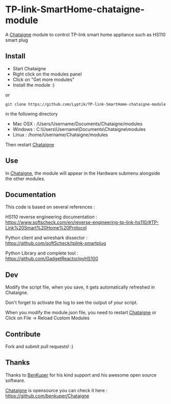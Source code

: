 ﻿TP-link-SmartHome-chataigne-module
=========================

A [Chataigne][] module to control TP-link smart home appliance such as HS110 smart plug

Install
-------

- Start Chataigne
- Right click on the modules panel
- Click on "Get more modules"
- Install the module :)

or

```
git clone https://github.com/Lyptik/TP-link-SmartHome-chataigne-module
```

in the following directory

- Mac OSX : /Users/Username/Documents/Chataigne/modules
- Windows : C:\Users\Username\Documents\Chataigne\modules
- Linux   : /home/Username/Chataigne/modules

Then restart [Chataigne][]

Use
---
In [Chataigne][], the module will appear in the Hardware submenu alongside the other modules.

Documentation
-------------

This code is based on several references :

HS110 reverse engineering documentation : https://www.softscheck.com/en/reverse-engineering-tp-link-hs110/#TP-Link%20Smart%20Home%20Protocol

Python client and wireshark dissector : https://github.com/softScheck/tplink-smartplug

Python Library and complete tool : https://github.com/GadgetReactor/pyHS100

Dev
---

Modify the script file, when you save, it gets automatically refreshed in Chataigne.

Don't forget to activate the log to see the output of your script.

When you modify the module.json file, you need to restart [Chataigne][] or Click on File -> Reload Custom Modules

Contribute
----------

Fork and submit pull requests! :)

Thanks
------

Thanks to [BenKuper] for his kind support and his awesome open source software.

[Chataigne][] is opensource you can check it here : https://github.com/benkuper/Chataigne

[BenKuper]: https://github.com/benkuper
[Chataigne]: https://benjamin.kuperberg.fr/chataigne/
[Augmenta]: https://www.augmenta-tech.com/
[Théoriz studio]: https://www.theoriz.com/
